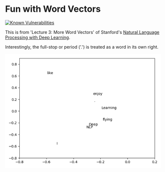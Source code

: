 # Fun with Word Vectors

[![Known Vulnerabilities](http://snyk.io/test/github/mramshaw/Intro-to-ML/badge.svg?style=plastic&targetFile=Simple_SVD%2Frequirements.txt)](http://snyk.io/test/github/mramshaw/Intro-to-ML?style=plastic&targetFile=Simple_SVD%2Frequirements.txt)

This is from 'Lecture 3: More Word Vectors' of Stanford's [Natural Language Processing with Deep Learning](http://web.stanford.edu/class/cs224n/).

Interestingly, the full-stop or period ('.') is treated as a word in its own right.

![Simple_SVD](./images/simple_svd.png)
